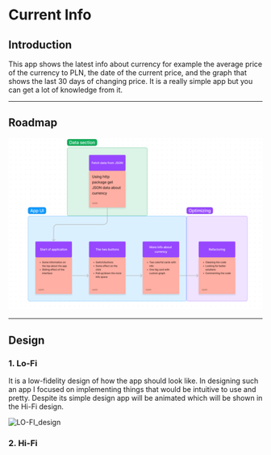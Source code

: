 # Current Info

## Introduction
This app shows the latest info about currency for example the average price of the currency to PLN, the date of the current price, and the graph that shows the last 30 days of changing price. It is a really simple app but you can get a lot of knowledge from it.

---
## Roadmap

![Roadmap](assets/images/roadmap.png)

---
## Design
### 1. Lo-Fi
It is a low-fidelity design of how the app should look like. In designing such an app I focused on implementing things that would be intuitive to use and pretty. Despite its simple design app will be animated which will be shown in the Hi-Fi design.

![LO-FI_design](https://user-images.githubusercontent.com/91225580/228665197-6145f9db-68b9-4aac-bc63-e1501af84040.png)

### 2. Hi-Fi
